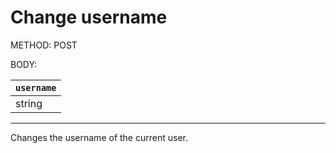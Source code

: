 # Change username 

METHOD: POST

BODY:

| `username` |
| - |
| string |

___

Changes the username of the current user.